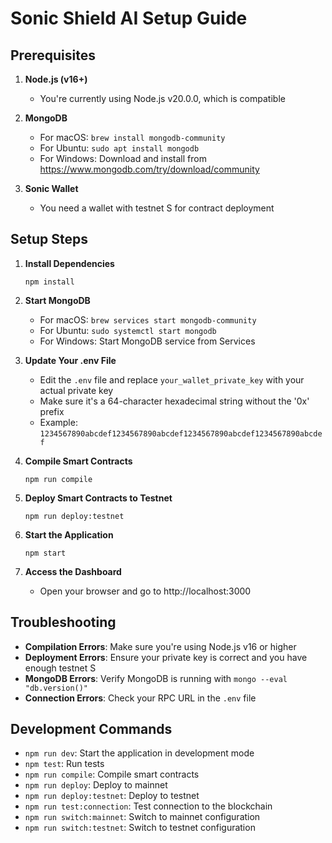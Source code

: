 # Sonic Shield AI Setup Guide

## Prerequisites

1. **Node.js (v16+)**

   - You're currently using Node.js v20.0.0, which is compatible

2. **MongoDB**

   - For macOS: `brew install mongodb-community`
   - For Ubuntu: `sudo apt install mongodb`
   - For Windows: Download and install from https://www.mongodb.com/try/download/community

3. **Sonic Wallet**
   - You need a wallet with testnet S for contract deployment

## Setup Steps

1. **Install Dependencies**

   ```
   npm install
   ```

2. **Start MongoDB**

   - For macOS: `brew services start mongodb-community`
   - For Ubuntu: `sudo systemctl start mongodb`
   - For Windows: Start MongoDB service from Services

3. **Update Your .env File**

   - Edit the `.env` file and replace `your_wallet_private_key` with your actual private key
   - Make sure it's a 64-character hexadecimal string without the '0x' prefix
   - Example: `1234567890abcdef1234567890abcdef1234567890abcdef1234567890abcdef`

4. **Compile Smart Contracts**

   ```
   npm run compile
   ```

5. **Deploy Smart Contracts to Testnet**

   ```
   npm run deploy:testnet
   ```

6. **Start the Application**

   ```
   npm start
   ```

7. **Access the Dashboard**
   - Open your browser and go to http://localhost:3000

## Troubleshooting

- **Compilation Errors**: Make sure you're using Node.js v16 or higher
- **Deployment Errors**: Ensure your private key is correct and you have enough testnet S
- **MongoDB Errors**: Verify MongoDB is running with `mongo --eval "db.version()"`
- **Connection Errors**: Check your RPC URL in the `.env` file

## Development Commands

- `npm run dev`: Start the application in development mode
- `npm test`: Run tests
- `npm run compile`: Compile smart contracts
- `npm run deploy`: Deploy to mainnet
- `npm run deploy:testnet`: Deploy to testnet
- `npm run test:connection`: Test connection to the blockchain
- `npm run switch:mainnet`: Switch to mainnet configuration
- `npm run switch:testnet`: Switch to testnet configuration
